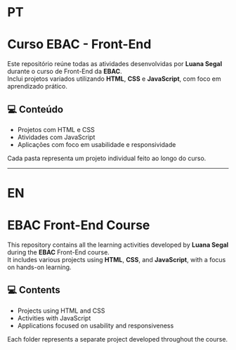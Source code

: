 # PT
# Curso EBAC - Front-End

Este repositório reúne todas as atividades desenvolvidas por **Luana Segal** durante o curso de Front-End da **EBAC**.  
Inclui projetos variados utilizando **HTML**, **CSS** e **JavaScript**, com foco em aprendizado prático.

## 💻 Conteúdo

- Projetos com HTML e CSS
- Atividades com JavaScript
- Aplicações com foco em usabilidade e responsividade

Cada pasta representa um projeto individual feito ao longo do curso.

---
# EN
# EBAC Front-End Course

This repository contains all the learning activities developed by **Luana Segal** during the **EBAC** Front-End course.  
It includes various projects using **HTML**, **CSS**, and **JavaScript**, with a focus on hands-on learning.

## 💻 Contents

- Projects using HTML and CSS  
- Activities with JavaScript  
- Applications focused on usability and responsiveness

Each folder represents a separate project developed throughout the course.
